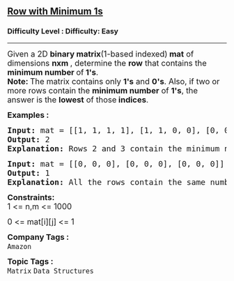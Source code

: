 <h2><a href="https://www.geeksforgeeks.org/problems/row-with-minimum-number-of-1s5430/1?itm_source=geeksforgeeks&itm_medium=article&itm_campaign=bottom_sticky_on_article">Row with Minimum 1s</a></h2><h3>Difficulty Level : Difficulty: Easy</h3><hr><div class="problems_problem_content__Xm_eO"><p><span style="font-size: 18px;">Given a 2D <strong>binary matrix</strong>(1-based indexed)<strong> mat</strong>&nbsp;of dimensions <strong>nxm </strong>, determine the <strong>row</strong> that contains the <strong>minimum number </strong>of<strong> 1's</strong>.<br><strong>Note: </strong>The matrix contains only <strong>1's</strong> and <strong>0's</strong>. Also, if two or more rows contain the <strong>minimum number</strong> of <strong>1's</strong>, the answer is the <strong>lowest</strong> of those<strong> indices</strong>.</span></p>
<p><strong><span style="font-size: 18px;">Examples :</span></strong></p>
<pre><span style="font-size: 18px;"><strong>Input: </strong>mat = [[1, 1, 1, 1], [1, 1, 0, 0], [0, 0, 1, 1], [1, 1, 1, 1]]
<strong>Output: </strong>2
<strong>Explanation: </strong>Rows 2 and 3 contain the minimum number of 1's (2 each). Since, row 2 is less than row 3. Thus, the answer is 2.</span></pre>
<pre><span style="font-size: 18px;"><strong>Input: </strong>mat = [[0, 0, 0], [0, 0, 0], [0, 0, 0]]
<strong>Output: </strong>1
<strong>Explanation: </strong>All the rows contain the same number of 1's (0 each). Among them, index 1 is the smallest, so the answer is 1.</span></pre>
<p><span style="font-size: 18px;"><strong>Constraints:</strong><br>1 &lt;= n,m &lt;= 1000</span></p>
<p><span style="font-size: 18px;">0 &lt;= mat[i][j] &lt;= 1</span></p></div><p><span style=font-size:18px><strong>Company Tags : </strong><br><code>Amazon</code>&nbsp;<br><p><span style=font-size:18px><strong>Topic Tags : </strong><br><code>Matrix</code>&nbsp;<code>Data Structures</code>&nbsp;